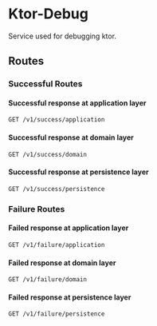 # Ktor-Debug

Service used for debugging ktor.

## Routes

### Successful Routes

#### Successful response at application layer

`GET /v1/success/application`

#### Successful response at domain layer

`GET /v1/success/domain`

#### Successful response at persistence layer

`GET /v1/success/persistence`

### Failure Routes

#### Failed response at application layer

`GET /v1/failure/application`

#### Failed response at domain layer

`GET /v1/failure/domain`

#### Failed response at persistence layer

`GET /v1/failure/persistence`
